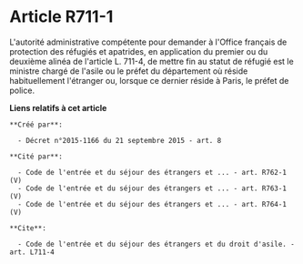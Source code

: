 # Article R711-1

L'autorité administrative compétente pour demander à l'Office français de protection des réfugiés et apatrides, en
application du premier ou du deuxième alinéa de l'article L. 711-4, de mettre fin au statut de réfugié est le ministre chargé
de l'asile ou le préfet du département où réside habituellement l'étranger ou, lorsque ce dernier réside à Paris, le préfet
de police.

**Liens relatifs à cet article**

	**Créé par**:

	  - Décret n°2015-1166 du 21 septembre 2015 - art. 8

	**Cité par**:

	  - Code de l'entrée et du séjour des étrangers et ... - art. R762-1 (V)
	  - Code de l'entrée et du séjour des étrangers et ... - art. R763-1 (V)
	  - Code de l'entrée et du séjour des étrangers et ... - art. R764-1 (V)

	**Cite**:

	  - Code de l'entrée et du séjour des étrangers et du droit d'asile. - art. L711-4
